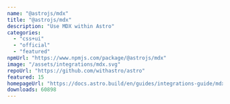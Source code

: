 ```yaml
---
name: "@astrojs/mdx"
title: "@astrojs/mdx"
description: "Use MDX within Astro"
categories:
  - "css+ui"
  - "official"
  - "featured"
npmUrl: "https://www.npmjs.com/package/@astrojs/mdx"
image: "/assets/integrations/mdx.svg"
repoUrl: "https://github.com/withastro/astro"
featured: 15
homepageUrl: "https://docs.astro.build/en/guides/integrations-guide/mdx/"
downloads: 60898
---
```

